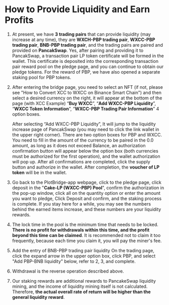 # How to Provide Liquidity and Earn Profits

 1. At present, we have **3 trading pairs** that can provide liquidity (may increase at any time), they are **WXCH-PBP trading pair**, **WXCC-PBP trading pair**, **BNB-PBP trading pair**, and the trading pairs are paired and provided on **PancakSwap**.  Yes, after pairing and providing it to PancakSwap, a transaction pair LP token certificate will be formed in the wallet. This certificate is deposited into the corresponding transaction pair reward pool on the pledge page, and you can continue to obtain our pledge tokens.  For the reward of PBP, we have also opened a separate staking pool for PBP tokens.

    

 2. After entering the bridge page, you need to select an NFT (if not, please see "How to Convert XCC to WXCC on Binance Smart Chain") and then select a desired currency on the right, it will appear at the bottom of the page (with XCC  Example) “**Buy WXCC**”, “**Add WXCC-PBP Liquidity**”, “**WXCC Token Information**”, “**WXCC-PBP Trading Pair Information**” 4 option boxes.

    After selecting “Add WXCC-PBP Liquidity”,  It will jump to the liquidity increase page of PancakSwap (you may need to click the link wallet in the upper right corner). There are two option boxes for PBP and WXCC. You need to fill in the amount of the currency to be paired in the 0.0 amount, as long as it does not exceed  Balance, an authorization confirmation button will appear below the option box (both currencies must be authorized for the first operation), and the wallet authorization will pop up. After all confirmations are completed, click the supply button and authorize in the wallet. After completion, the **voucher of LP token** will be in the wallet.

    

 3. Go back to the PlotBridge-app webpage, click to the pledge page, click deposit in the "**Cake-LP (WXCC-PBP) Pool**", confirm the authorization in the pop-up window, click all on the quantity option or enter the amount you want to pledge,  Click Deposit and confirm, and the staking process is complete. If you stay here for a while, you may see the numbers behind the earned items increase, and these numbers are your liquidity rewards.

    

 4. The lock time in the pool is the minimum time that needs to be locked. **There is no profit for withdrawals within this time, and the profit beyond this time can be claimed**.  It is recommended not to claim it too frequently, because each time you claim it, you will pay the miner's fee.

    

 5. Add the entry of BNB-PBP trading pair liquidity On the trading page, click the expand arrow in the upper option box, click PBP, and select "Add PBP-BNB liquidity" below, refer to 2, 3, and complete.

    

 6. Withdrawal is the reverse operation described above.

    

 7. Our staking rewards are additional rewards to PancakeSwap liquidity mining, and the income of liquidity mining itself is not calculated.  Therefore, **the actual overall rate of return will be higher than the general liquidity reward**.